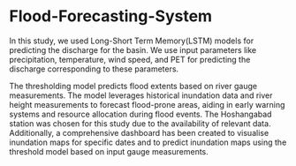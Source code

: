 # Flood-Forecasting-System
In this study, we used Long-Short Term Memory(LSTM) models for predicting the discharge for the basin. We use input parameters like precipitation, temperature, wind speed, and PET for predicting the discharge corresponding to these parameters.

The thresholding model predicts flood extents based on river gauge measurements. The model leverages historical inundation data and river height measurements to forecast flood-prone areas, aiding in early warning systems and resource allocation during flood events. The Hoshangabad station was chosen for this study due to the availability of relevant data. Additionally, a comprehensive dashboard has been created to visualise inundation maps for specific dates and to predict inundation maps using the threshold model based on input gauge measurements.
